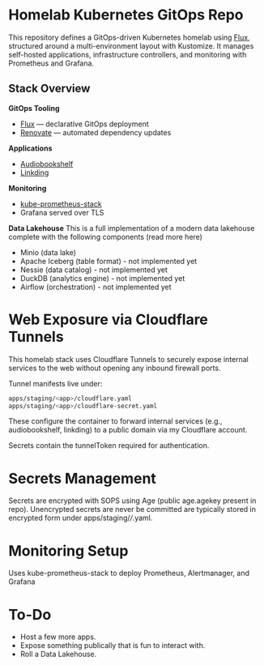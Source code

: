 # Homelab Kubernetes GitOps Repo

This repository defines a GitOps-driven Kubernetes homelab using [Flux](https://fluxcd.io/), structured around a multi-environment layout with Kustomize. It manages self-hosted applications, infrastructure controllers, and monitoring with Prometheus and Grafana.

## Stack Overview

**GitOps Tooling**
- [Flux](https://fluxcd.io/) — declarative GitOps deployment
- [Renovate](https://github.com/renovatebot/renovate) — automated dependency updates

**Applications**
- [Audiobookshelf](https://www.audiobookshelf.org/)
- [Linkding](https://github.com/sissbruecker/linkding)

**Monitoring**
- [kube-prometheus-stack](https://github.com/prometheus-community/helm-charts/tree/main/charts/kube-prometheus-stack)
- Grafana served over TLS

**Data Lakehouse**
This is a full implementation of a modern data lakehouse complete with the following components (read more here)
- Minio (data lake)
- Apache Iceberg (table format) - not implemented yet
- Nessie (data catalog) - not implemented yet
- DuckDB (analytics engine) - not implemented yet
- Airflow (orchestration) - not implemented yet

# Web Exposure via Cloudflare Tunnels
This homelab stack uses Cloudflare Tunnels to securely expose internal services to the web without opening any inbound firewall ports.

Tunnel manifests live under:

```bash
apps/staging/<app>/cloudflare.yaml
apps/staging/<app>/cloudflare-secret.yaml
```
These configure the container to forward internal services (e.g., audiobookshelf, linkding) to a public domain via my Cloudflare account.

Secrets contain the tunnelToken required for authentication.

# Secrets Management
Secrets are encrypted with SOPS using Age (public age.agekey present in repo). Unencrypted secrets are never be committed are typically stored in encrypted form under apps/staging/*/*.yaml.

# Monitoring Setup
Uses kube-prometheus-stack to deploy Prometheus, Alertmanager, and Grafana


# To-Do
- Host a few more apps.
- Expose something publically that is fun to interact with.
- Roll a Data Lakehouse.
